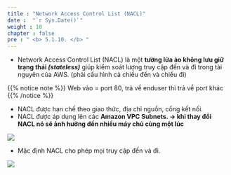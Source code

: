 ```yaml
---
title : "Network Access Control List (NACL)"
date :  "`r Sys.Date()`" 
weight : 10
chapter : false
pre : " <b> 5.1.10. </b> "
---
```


- Network Access Control List (NACL) là một **tường lửa ảo không lưu giữ trạng thái *(stateless)*** giúp kiểm soát lượng truy cập đến và đi trong tài nguyên của AWS. (phải cấu hình cả chiều đến và chiều đi)

{{% notice note %}}
Web vào = port 80, trả về enduser thì trả về port khác 
{{% /notice %}}
- NACL được hạn chế theo giao thức, địa chỉ nguồn, cổng kết nối.
- NACL được áp dụng lên các **Amazon VPC Subnets. → khi thay đổi NACL nó sẽ ảnh hưởng đến nhiều máy chủ cùng một lúc**

![](/images/5/009.png)

- Mặc định NACL cho phép mọi truy cập đến và đi.

![](/images/5/010.png)
